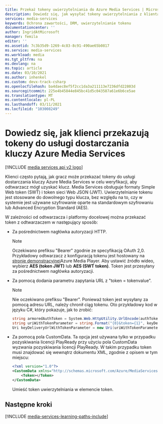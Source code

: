 ```yaml
---
title: Przekaż tokeny uwierzytelniania do Azure Media Services | Microsoft Docs
description: Dowiedz się, jak wysyłać tokeny uwierzytelniania z klienta do usługi dostarczania kluczy Azure Media Services
services: media-services
keywords: Ochrona zawartości, DRM, uwierzytelnianie tokenu
documentationcenter: ''
author: IngridAtMicrosoft
manager: femila
editor: ''
ms.assetid: 7c3b35d9-1269-4c83-8c91-490ae65b0817
ms.service: media-services
ms.workload: media
ms.tgt_pltfrm: na
ms.devlang: na
ms.topic: article
ms.date: 03/10/2021
ms.author: inhenkel
ms.custom: devx-track-csharp
ms.openlocfilehash: ba4daec8ef5f2cc1da3a211113e7236dfd22803d
ms.sourcegitcommit: 225e4b45844e845bc41d5c043587a61e6b6ce5ae
ms.translationtype: MT
ms.contentlocale: pl-PL
ms.lasthandoff: 03/11/2021
ms.locfileid: "103008249"
---
```

# <a name="learn-how-clients-pass-tokens-to-the-azure-media-services-key-delivery-service"></a>Dowiedz się, jak klienci przekazują tokeny do usługi dostarczania kluczy Azure Media Services

[!INCLUDE [media services api v2 logo](./includes/v2-hr.md)]

Klienci często pytają, jak gracz może przekazać tokeny do usługi dostarczania kluczy Azure Media Services w celu weryfikacji, aby odtwarzacz mógł uzyskać klucz. Media Services obsługuje formaty Simple Web token (SWT) i token sieci Web JSON (JWT). Uwierzytelnianie tokenu jest stosowane do dowolnego typu klucza, bez względu na to, czy w systemie jest używane szyfrowanie oparte na standardowym szyfrowaniu lub Advanced Encryption Standard (AES).

 W zależności od odtwarzacza i platformy docelowej można przekazać token z odtwarzaczem w następujący sposób:

- Za pośrednictwem nagłówka autoryzacji HTTP.
    > [!NOTE]
    > Oczekiwano prefiksu "Bearer" zgodnie ze specyfikacją OAuth 2,0. Przykładowy odtwarzacz z konfiguracją tokenu jest hostowany na [stronie demonstracyjnej](https://ampdemo.azureedge.net/)Azure Media Player. Aby ustawić źródło wideo, wybierz **AES (token JWT)** lub **AES (SWT token)**. Token jest przesyłany za pośrednictwem nagłówka autoryzacji.

- Za pomocą dodania parametru zapytania URL z "token = tokenvalue".  
    > [!NOTE]
    > Nie oczekiwano prefiksu "Bearer". Ponieważ token jest wysyłany za pomocą adresu URL, należy chronił ciąg tokenu. Oto przykładowy kod w języku C#, który pokazuje, jak to zrobić:

    ```csharp
    string armoredAuthToken = System.Web.HttpUtility.UrlEncode(authToken);
    string uriWithTokenParameter = string.Format("{0}&token={1}", keyDeliveryServiceUri.AbsoluteUri, armoredAuthToken);
    Uri keyDeliveryUrlWithTokenParameter = new Uri(uriWithTokenParameter);
    ```

- Za pomocą pola CustomData.
Ta opcja jest używana tylko w przypadku pozyskiwania licencji PlayReady przy użyciu pola CustomData wyzwania pozyskiwania licencji PlayReady. W takim przypadku token musi znajdować się wewnątrz dokumentu XML, zgodnie z opisem w tym miejscu:

    ```xml
    <?xml version="1.0"?>
    <CustomData xmlns="http://schemas.microsoft.com/Azure/MediaServices/KeyDelivery/PlayReadyCustomData/v1"> 
        <Token></Token> 
    </CustomData>
    ```
    Umieść token uwierzytelniania w elemencie token.

## <a name="next-steps"></a>Następne kroki

[!INCLUDE [media-services-learning-paths-include](../../../includes/media-services-learning-paths-include.md)]
